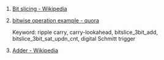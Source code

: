  1. [Bit slicing - Wikipedia](https://en.m.wikipedia.org/wiki/Bit_slicing)
 2. [bitwise operation example - quora](https://www.quora.com/Are-bitwise-operations-faster/answer/Joe-Zbiciak?ch=10&share=a3f0a02b&srid=5y1Tf)

    Keyword: ripple carry, carry-lookahead, bitslice_3bit_add, bitslice_3bit_sat_updn_cnt, digital Schmitt trigger

 3. [Adder - Wikipedia](https://en.m.wikipedia.org/wiki/Adder_(electronics))
